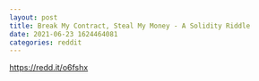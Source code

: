 ```yaml
--- 
layout: post 
title: Break My Contract, Steal My Money - A Solidity Riddle 
date: 2021-06-23 1624464081 
categories: reddit 
--- 
```

https://redd.it/o6fshx